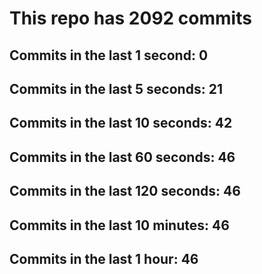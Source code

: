 # This repo has 2092 commits

## Commits in the last 1 second: 0
## Commits in the last 5 seconds: 21
## Commits in the last 10 seconds: 42
## Commits in the last 60 seconds: 46
## Commits in the last 120 seconds: 46
## Commits in the last 10 minutes: 46
## Commits in the last 1 hour: 46
